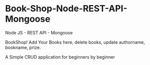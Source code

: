 # Book-Shop-Node-REST-API-Mongoose

Node JS - REST API - Mongoose

BookShop! Add Your Books here, delete books, update authorname, bookname, prize. 

A Simple CRUD application for beginners by beginner
